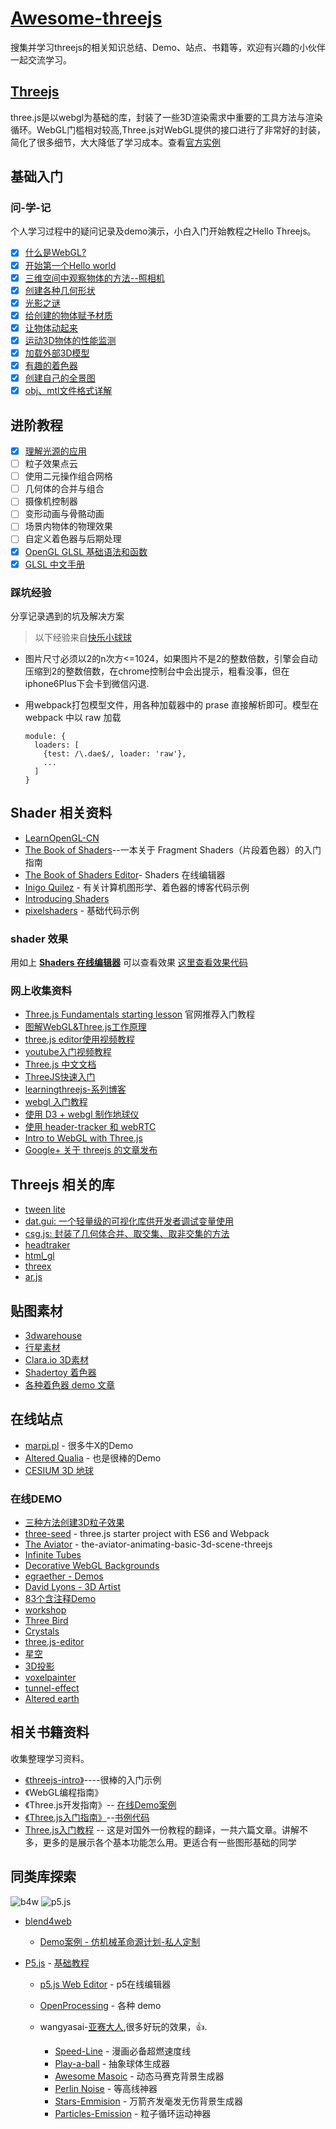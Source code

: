 # [Awesome-threejs](https://github.com/zyj1022/awesome-threejs/)

搜集并学习threejs的相关知识总结、Demo、站点、书籍等，欢迎有兴趣的小伙伴一起交流学习。

## [Threejs](https://threejs.org)

three.js是以webgl为基础的库，封装了一些3D渲染需求中重要的工具方法与渲染循环。WebGL门槛相对较高,Three.js对WebGL提供的接口进行了非常好的封装，简化了很多细节，大大降低了学习成本。查看[官方实例](https://threejs.org/examples/)

## 基础入门

### 问-学-记

个人学习过程中的疑问记录及demo演示，小白入门开始教程之Hello Threejs。

- [x] [什么是WebGL?](./docs/what-webgl.md)
- [x] [开始第一个Hello world](./docs/hello-world.md)
- [x] [三维空间中观察物体的方法--照相机](./docs/hello-camera.md)
- [x] [创建各种几何形状](./docs/hello-geometry.md)
- [x] [光影之谜](./docs/hello-light.md)
- [x] [给创建的物体赋予材质](./docs/hello-material.md)
- [x] [让物体动起来](./docs/hello-tween.md)
- [x] [运动3D物体的性能监测](./docs/hello-stats.md)
- [x] [加载外部3D模型](./docs/hello-loader.md)
- [x] [有趣的着色器](./docs/hello-shaders.md)
- [x] [创建自己的全景图](./docs/hello-cubemap.md)
- [x] [obj、mtl文件格式详解](./docs/hello-obj-mtl.md)

## 进阶教程

- [x] [理解光源的应用](./docs/hello-light-pro.md)
- [ ] 粒子效果点云
- [ ] 使用二元操作组合网格
- [ ] 几何体的合并与组合
- [ ] 摄像机控制器
- [ ] 变形动画与骨骼动画
- [ ] 场景内物体的物理效果
- [ ] 自定义着色器与后期处理
- [x] [OpenGL GLSL 基础语法和函数](./docs/glsl/glsl-syntax.md)
- [x] [GLSL 中文手册](./docs/glsl/glsl-cookbook.md)

### 踩坑经验

分享记录遇到的坑及解决方案

> 以下经验来自[快乐小球球](https://zhuanlan.zhihu.com/p/25483816)

- 图片尺寸必须以2的n次方<=1024，如果图片不是2的整数倍数，引擎会自动压缩到2的整数倍数，在chrome控制台中会出提示，粗看没事，但在iphone6Plus下会卡到微信闪退.
- 用webpack打包模型文件，用各种加载器中的 prase 直接解析即可。模型在 webpack 中以 raw 加载

  ```
  module: {
    loaders: [
      {test: /\.dae$/, loader: 'raw'},
      ...
    ]
  }
  ```

## Shader 相关资料

- [LearnOpenGL-CN](https://learnopengl-cn.readthedocs.io/zh/latest/)
- [The Book of Shaders](https://thebookofshaders.com/?lan=ch)--一本关于 Fragment Shaders（片段着色器）的入门指南
- [The Book of Shaders Editor](http://editor.thebookofshaders.com)- Shaders 在线编辑器
- [Inigo Quilez](http://www.iquilezles.org/www/index.htm) - 有关计算机图形学、着色器的博客代码示例
- [Introducing Shaders](https://openframeworks.cc/ofBook/chapters/shaders.html)
- [pixelshaders](http://pixelshaders.com/) - 基础代码示例

### shader 效果

用如上 **[Shaders 在线编辑器](http://editor.thebookofshaders.com)** 可以查看效果 [这里查看效果代码](./docs/glsl/glsl_shaders.md)

### 网上收集资料

- [Three.js Fundamentals starting lesson](https://threejsfundamentals.org/threejs/lessons/threejs-fundamentals.html) 官网推荐入门教程
- [图解WebGL&Three.js工作原理](https://www.cnblogs.com/wanbo/p/6754066.html)
- [three.js editor使用视频教程](https://www.youtube.com/watch?v=rqn-KPnh3hM)
- [youtube入门视频教程](https://www.youtube.com/watch?v=biZgx45Mzqo&list=PL08jItIqOb2qyMOhtEUoLh100KpccQiRf&index=2)
- [Three.js 中文文档](http://techbrood.com/threejs/docs/)
- [ThreeJS快速入门](https://zhuanlan.zhihu.com/p/23272116)
- [learningthreejs-系列博客](http://learningthreejs.com)
- [webgl 入门教程](https://codepen.io/rachsmith/post/beginning-with-3d-webgl-pt-1-the-scene)
- [使用 D3 + webgl 制作地球仪](http://www.delimited.io/blog/2015/5/16/interactive-webgl-globes-with-threejs-and-d3)
- [使用 header-tracker 和 webRTC](http://learningthreejs.com/blog/2013/03/12/move-a-cube-with-your-head/)
- [Intro to WebGL with Three.js](http://davidscottlyons.com/threejs/presentations/frontporch14/#slide-0)
- [Google+ 关于 threejs 的文章发布](https://plus.google.com/+ThreejsOrg)

## Threejs 相关的库

- [tween lite](https://greensock.com/)
- [dat.gui: 一个轻量级的可视化库供开发者调试变量使用](https://github.com/dataarts/dat.gui)
- [csg.js: 封装了几何体合并、取交集、取非交集的方法](http://evanw.github.io/csg.js/docs/)
- [headtraker](https://github.com/auduno/headtrackr)
- [html_gl](https://github.com/PixelsCommander/HTML-GL)
- [threex](http://www.threejsgames.com/extensions/)
- [ar.js](https://github.com/then/promise)

## 贴图素材

- [3dwarehouse](https://3dwarehouse.sketchup.com)
- [行星素材](http://planetpixelemporium.com/earth.html)
- [Clara.io 3D素材](https://clara.io/library)
- [Shadertoy 着色器](https://www.shadertoy.com)
- [各种着色器 demo 文章](http://www.iquilezles.org/www/index.htm)

## 在线站点

- [marpi.pl](https://demo.marpi.pl) - 很多牛X的Demo
- [Altered Qualia](http://alteredqualia.com/) - 也是很棒的Demo
- [CESIUM 3D 地球](http://cesiumjs.org/index.html)

### 在线DEMO

- [三种方法创建3D粒子效果](https://varun.ca/three-js-particles)
- [three-seed](https://github.com/edwinwebb/three-seed/) - three.js starter project with ES6 and Webpack
- [The Aviator](https://tympanus.net/codrops/2016/04/26/the-aviator-animating-basic-3d-scene-threejs/) - the-aviator-animating-basic-3d-scene-threejs
- [Infinite Tubes](https://tympanus.net/codrops/2017/05/09/infinite-tubes-with-three-js/)
- [Decorative WebGL Backgrounds](https://tympanus.net/codrops/2017/11/28/decorative-webgl-backgrounds/)
- [egraether - Demos](http://egraether.com)
- [David Lyons - 3D Artist](http://davidscottlyons.com)
- [83个含注释Demo](https://stemkoski.github.io/Three.js/)
- [workshop](http://workshop.chromeexperiments.com)
- [Three Bird](http://codepen.io/Yakudoo/pen/LVyJXw?editors=0010)
- [Crystals](http://codepen.io/aglosson/pen/rVyRGm?editors=0010)
- [three.js-editor](https://threejs.org/editor/)
- [星空](http://charliehoey.com/threejs-demos/our-galactic-neighborhood.html)
- [3D投影](https://threejs.org/examples/#webgl_materials_cubemap)
- [voxelpainter](https://threejs.org/examples/webgl_interactive_voxelpainter.html)
- [tunnel-effect](http://learningthreejs.com/blog/2012/01/11/tunnel-effect/)
- [Altered earth](http://alteredqualia.com/xg/examples/earth_bathymetry.html)

## 相关书籍资料

收集整理学习资料。

- [《threejs-intro》](http://davidscottlyons.com/threejs-intro/#slide-1)----很棒的入门示例
- 《WebGL编程指南》
- 《Three.js开发指南》-- [在线Demo案例](http://www.skyliu.top/three-js/)
- [《Three.js入门指南》](http://www.ituring.com.cn/book/1272)--[书例代码](http://zhangwenli.com/ThreeExample.js/)
- [Three.js入门教程](http://www.cnblogs.com/yiyezhai/category/447410.html) -- 这是对国外一份教程的翻译，一共六篇文章。讲解不多，更多的是展示各个基本功能怎么用。更适合有一些图形基础的同学

## 同类库探索

![b4w](./docs/images/b4w.png) ![p5.js](./docs/images/p5.png)

- [blend4web](https://github.com/TriumphLLC/Blend4Web)

  - [Demo案例 - 仿机械革命源计划-私人定制](http://zyj1022.github.io/demos/blend4web/index.html)

- [P5.js](https://p5js.org/zh-Hans/) - [基础教程](./docs/hello-p5.md)

  - [p5.js Web Editor](https://editor.p5js.org) - p5在线编辑器
  - [OpenProcessing](https://www.openprocessing.org/) - 各种 demo
  - wangyasai-[亚赛大人](https://github.com/wangyasai),很多好玩的效果，👍.

    - [Speed-Line](https://wangyasai.github.io/Speed-Line/) - 漫画必备超燃速度线
    - [Play-a-ball](https://wangyasai.github.io/Play-a-ball/) - 抽象球体生成器
    - [Awesome Masoic](https://wangyasai.github.io/Awesome-Masoic) - 动态马赛克背景生成器
    - [Perlin Noise](https://wangyasai.github.io/Perlin-Noise/) - 等高线神器
    - [Stars-Emmision](https://wangyasai.github.io/Stars-Emmision/) - 万箭齐发毫发无伤背景生成器
    - [Particles-Emission](https://wangyasai.github.io/Particles-Emission/) - 粒子循环运动神器
